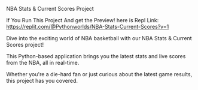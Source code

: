NBA Stats & Current Scores Project 

If You Run This Project And get the Preview! here is Repl Link: https://replit.com/@Pythonworlds/NBA-Stats-Current-Scores?v=1 

Dive into the exciting world of NBA basketball with our NBA Stats & Current Scores project! 

This Python-based application brings you the latest stats and live scores from the NBA, all in real-time. 

Whether you're a die-hard fan or just curious about the latest game results, this project has you covered.
